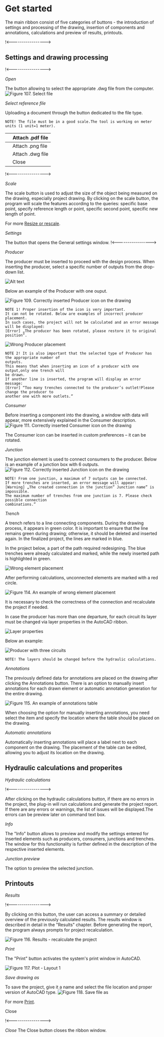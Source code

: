 # Get started
The main ribbon consist of five categories of buttons - the introduction of settings and processing of the drawing, insertion of components and annotations, calculations and preview of results, printouts.

!<----------------->
## Settings and drawing processing
!<----------------->

_Open_

The button allowing to select the appropriate .dwg file from the computer. 
![Figure 107. Select file](Picture1-1.png)


_Select reference file_

Uploading a document through the button dedicated to the file type. 
```
NOTE! The file must be in a good scale.The tool is working on meter units (1 unit=1 meter).
```
| | Attach .pdf file  |
| :---------:| ------------------|
|            | Attach .png file |
| | Attach .dwg file |
| | Close| 

!<----------------->

_Scale_

The scale button is used to adjust the size of the object being measured on the drawing, especially project drawing. By clicking on the scale button, the program will scale the features according to the queries: specific base point, specify reference length or point, specific second point, specific new length of point.  

For more [Resize or rescale](https://www.autodesk.com/support/technical/article/caas/sfdcarticles/sfdcarticles/How-to-resize-or-rescale-an-AutoCAD-drawing.html/).

_Settings_ 

The button that opens the General settings window. 
!<----------------->

_Producer_

The producer must be inserted to proceed with the design process. When inserting the producer, select a specific number of outputs from the drop-down list. 

![Alt text](Picture3-1.png)

Below an example of the Producer with one ouput.

   ![Figure 109. Correctly inserted Producer icon on the drawing](Picture4-1.png)
```
NOTE 1! Proper insertion of the icon is very important. 
It can not be rotated. Below are examples of incorrect producer placement. 
In such cases, the project will not be calculated and an error message will be displayed: 
[Error] „The producer has been rotated, please restore it to original 
position”. 
```
![Wrong Producer placement](Picture5-2.png)
```
NOTE 2! It is also important that the selected type of Producer has the appropriate number of
outputs. 
This means that when inserting an icon of a producer with one output,only one trench will
be drawn. 
If another line is inserted, the program will display an error message: 
[Error] “Too many trenches connected to the producer’s outlet!Please change the producer to
another one with more outlets.”  
```
_Consumer_

Before inserting a component into the drawing, a window with data will appear, more extensively explained in the Consumer description. <br/>
![Figure 111. Correctly inserted Consumer icon on the drawing](Picture6-1.png)

The Consumer icon can be inserted in custom preferences – it can be rotated. 

_Junction_

The junction element is used to connect consumers to the producer. Below is an example of a junction box with 6 outputs. <br/>
![Figure 112. Correctly inserted Junction icon on the drawing](Picture7-1.png)
```
NOTE! From one junction, a maximum of 7 outputs can be connected. 
If more trenches are inserted, an error message will appear:
[Warning] „The created connection in the junction” Junction name” is impossible. 
The maximum number of trenches from one junction is 7. Please check possible connection
combinations.”   
```
_Trench_

A trench refers to a line connecting components. During the drawing process, it appears in green color. It is important to ensure that the line remains green during drawing; otherwise, it should be deleted and inserted again.
In the finalized project, the lines are marked in blue.

In the project below, a part of the path required redesigning. The blue trenches were already calculated and marked, while the newly inserted path is highlighted in green.

![Wrong element placement](<wrong element placement-1.png>)

After performing calculations, unconnected elements are marked with a red circle.

![Figure 114. An example of wrong element placement](Picture9-1.png)

It is necessary to check the correctness of the connection and recalculate the project if needed. 

In case the producer has more than one departure, for each circuit its layer must be changed via layer properties in the AutoCAD ribbon. 

![Layer properties](<layer properties-1.png>)

Below an example:

![Producer with three circuits](<3 cir-1.png>)
```
NOTE! The layers should be changed before the hydraulic calculations. 
```

_Annotations_

The previously defined data for annotations are placed on the drawing after clicking the Annotations button. There is an option to manually insert annotations for each drawn element or automatic annotation generation for the entire drawing.

![Figure 115. An example of annotations table](Picture10-1.png)

When choosing the option for manually inserting annotations, you need select the item and specify the location where the table should be placed on the drawing.

_Automatic annotations_

Automatically inserting annotations will place a label next to each component on the drawing. The placement of the table can be edited, allowing you to adjust its location on the drawing.
## Hydraulic calculations and properites
_Hydraulic calculations_ 

!<----------------->


After clicking on the hydraulic calculations button, if there are no errors in the project, the plug-in will run calculations and generate the project report. If there are any errors or warnings, the list of issues will be displayed.The errors can be preview later on command text box.

_Info_

The "Info" button allows to preview and modify the settings entered for inserted elements such as producers, consumers, junctions and trenches. The window for this functionality is further defined in the description of the respective inserted elements.

_Junction preview_

The option to preview the selected junction. 
## Printouts
_Results_


!<----------------->

By clicking on this button, the user can access a summary or detailed overview of the previously calculated results. The results window is described in detail in the "Results" chapter. Before generating the report, the program always prompts for project recalculation.

![Figure 116. Results - recalculate the project](Picture11-1.png)

_Print_

The "Print" button activates the system's print window in AutoCAD.

![Figure 117. Plot - Layout 1](Picture12-1.png)

_Save drawing as_

To save the project, give it a name and select the file location and proper version of AutoCAD type. 
![Figure 118. Save file as](Picture13-1.png)

For more [Print](https://www.troteclaser.com/en/learn-support/helpcenter/printing-from-autocad/).


Close

!<----------------->

_Close_
The Close button closes the ribbon window.
